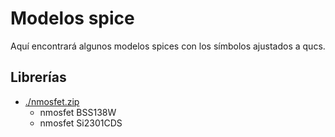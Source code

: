 # Modelos spice

Aquí encontrará algunos modelos spices con los símbolos ajustados a qucs.

## Librerías

* [./nmosfet.zip](./nmosfet.zip)
    * nmosfet BSS138W
    * nmosfet Si2301CDS

